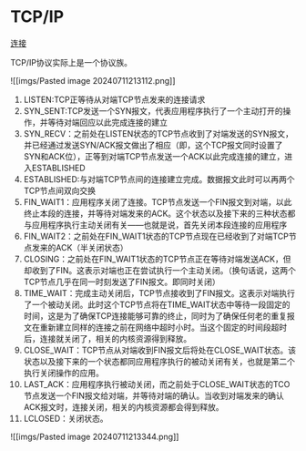 # TCP/IP

[连接](https://blog.csdn.net/u012503786/article/details/78647661)

TCP/IP协议实际上是一个协议族。

![[imgs/Pasted image 20240711213112.png]]

1.  LISTEN:TCP正等待从对端TCP节点发来的连接请求
2. SYN_SENT:TCP发送一个SYN报文，代表应用程序执行了一个主动打开的操作，并等待对端回应以此完成连接的建立
3. SYN_RECV：之前处在LISTEN状态的TCP节点收到了对端发送的SYN报文，并已经通过发送SYN/ACK报文做出了相应（即，这个TCP报文同时设置了SYN和ACK位），正等到对端TCP节点发送一个ACK以此完成连接的建立，进入ESTABLISHED
4. ESTABLISHED:与对端TCP节点间的连接建立完成。数据报文此时可以再两个TCP节点间双向交换
5. FIN_WAIT1：应用程序关闭了连接。TCP节点发送一个FIN报文到对端，以此终止本段的连接，并等待对端发来的ACK。这个状态以及接下来的三种状态都与应用程序执行主动关闭有关——也就是说，首先关闭本段连接的应用程序
6. FIN_WAIT2：之前处在FIN_WAIT1状态的TCP节点现在已经收到了对端TCP节点发来的ACK（半关闭状态）
7. CLOSING：之前处在FIN_WAIT1状态的TCP节点正在等待对端发送ACK，但却收到了FIN。这表示对端也正在尝试执行一个主动关闭。（换句话说，这两个TCP节点几乎在同一时刻发送了FIN报文。即同时关闭）
8. TIME_WAIT：完成主动关闭后，TCP节点接收到了FIN报文。这表示对端执行了一个被动关闭。此时这个TCP节点将在TIME_WAIT状态中等待一段固定的时间，这是为了确保TCP连接能够可靠的终止，同时为了确保任何老的重复报文在重新建立同样的连接之前在网络中超时小时。当这个固定的时间段超时后，连接就关闭了，相关的内核资源得到释放。
9. CLOSE_WAIT：TCP节点从对端收到FIN报文后将处在CLOSE_WAIT状态。该状态以及接下来的一个状态都同应用程序执行的被动关闭有关，也就是第二个执行关闭操作的应用。
10. LAST_ACK：应用程序执行被动关闭，而之前处于CLOSE_WAIT状态的TCO节点发送一个FIN报文给对端，并等待对端的确认。当收到对端发来的确认ACK报文时，连接关闭，相关的内核资源都会得到释放。
11. LCLOSED：关闭状态。

![[imgs/Pasted image 20240711213344.png]]